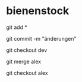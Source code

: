 # bienenstock



git add *

git commit -m "änderungen"

git checkout dev

git merge alex

git checkout alex
